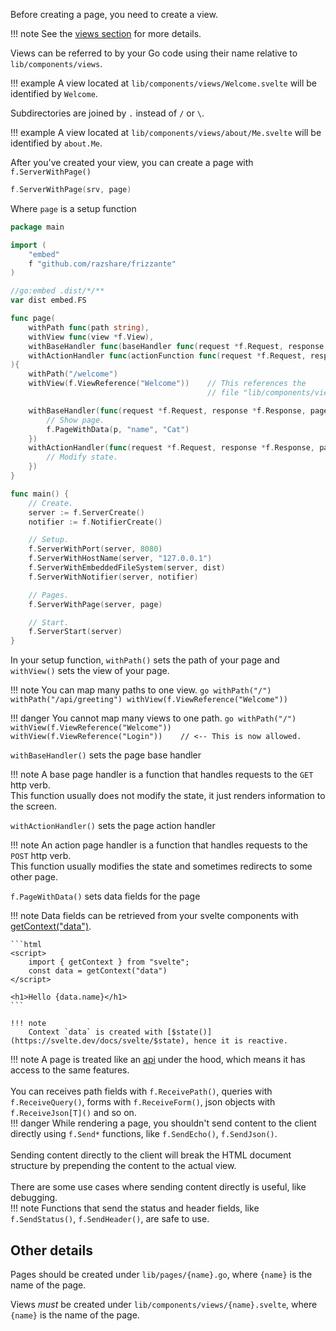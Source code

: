 Before creating a page, you need to create a view.

!!! note
	See the [views section](./views.md) for more details.

Views can be referred to by your Go code using their name relative to `lib/components/views`.

!!! example
	A view located at `lib/components/views/Welcome.svelte` will be identified by `Welcome`.

Subdirectories are joined by `.` instead of `/` or `\`.

!!! example
	A view located at `lib/components/views/about/Me.svelte` will be identified by `about.Me`.

After you've created your view, you can create a page with `f.ServerWithPage()`

```go
f.ServerWithPage(srv, page)
```

Where `page` is a setup function

```go
package main

import (
	"embed"
	f "github.com/razshare/frizzante"
)

//go:embed .dist/*/**
var dist embed.FS

func page(
	withPath func(path string),
	withView func(view *f.View),
	withBaseHandler func(baseHandler func(request *f.Request, response *f.Response, view *f.View)),
	withActionHandler func(actionFunction func(request *f.Request, response *f.Response, view *f.View)),
){
	withPath("/welcome")
	withView(f.ViewReference("Welcome"))  	// This references the
										    // file "lib/components/views/Welcome.svelte"

	withBaseHandler(func(request *f.Request, response *f.Response, page *f.Page) {
		// Show page.
		f.PageWithData(p, "name", "Cat")
	})
	withActionHandler(func(request *f.Request, response *f.Response, page *f.Page) {
		// Modify state.
	})	
}

func main() {
	// Create.
	server := f.ServerCreate()
	notifier := f.NotifierCreate()

	// Setup.
	f.ServerWithPort(server, 8080)
	f.ServerWithHostName(server, "127.0.0.1")
	f.ServerWithEmbeddedFileSystem(server, dist)
	f.ServerWithNotifier(server, notifier)

	// Pages.
	f.ServerWithPage(server, page)

	// Start.
	f.ServerStart(server)
}
```

In your setup function, `withPath()` sets the path of your page 
and `withView()` sets the view of your page.

!!! note
    You can map many paths to one view.
    ```go
    withPath("/")
    withPath("/api/greeting")
	withView(f.ViewReference("Welcome"))
    ```
	
!!! danger
    You cannot map many views to one path.
    ```go
    withPath("/")
	withView(f.ViewReference("Welcome"))
	withView(f.ViewReference("Login"))    // <-- This is now allowed.
    ```

`withBaseHandler()` sets the page base handler

!!! note
	A base page handler is a function that 
	handles requests to the `GET` http verb.<br/>
	This function usually does not modify the state, 
	it just renders information to the screen.

`withActionHandler()` sets the page action handler

!!! note
	An action page handler is a function that 
	handles requests to the `POST` http verb.<br/>
	This function usually modifies the state and 
	sometimes redirects to some other page.

`f.PageWithData()` sets data fields for the page

!!! note
	Data fields can be retrieved from your svelte components with [getContext("data")](https://svelte.dev/docs/svelte/svelte#getContext).

	```html
	<script>
		import { getContext } from "svelte";
		const data = getContext("data")
	</script>

	<h1>Hello {data.name}</h1>
	```

	!!! note
		Context `data` is created with [$state()](https://svelte.dev/docs/svelte/$state), hence it is reactive.


!!! note
	A page is treated like an [api](./api.md) under the hood, which means it 
	has access to the same features.<br/>
	<br/>
	You can receives path fields with `f.ReceivePath()`, 
	queries with `f.ReceiveQuery()`,
	forms with `f.ReceiveForm()`,
	json objects with `f.ReceiveJson[T]()` and so on.<br/>
	!!! danger
		While rendering a page, you shouldn't send content to the client directly 
		using `f.Send*` functions, 
		like `f.SendEcho()`, `f.SendJson()`.<br/>
		<br/>
		Sending content directly to the client will break the HTML document structure by prepending 
		the content to the actual view.<br/>
		<br/>
		There are some use cases where sending content directly is useful, like debugging.<br/>
		!!! note
			Functions that send the status and header fields, like `f.SendStatus()`, `f.SendHeader()`, are safe to use.

## Other details

Pages should be created under `lib/pages/{name}.go`, where `{name}` is the name of the page.

Views *must* be created under `lib/components/views/{name}.svelte`, where `{name}` is the name of the page.
